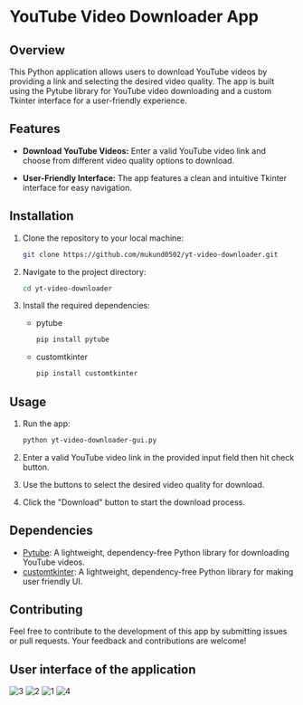 # YouTube Video Downloader App

## Overview

This Python application allows users to download YouTube videos by providing a link and selecting the desired video quality. The app is built using the Pytube library for YouTube video downloading and a custom Tkinter interface for a user-friendly experience.

## Features

- **Download YouTube Videos:** Enter a valid YouTube video link and choose from different video quality options to download.
  
- **User-Friendly Interface:** The app features a clean and intuitive Tkinter interface for easy navigation.

## Installation

1. Clone the repository to your local machine:

    ```bash
    git clone https://github.com/mukund0502/yt-video-downloader.git
    ```

2. Navigate to the project directory:

    ```bash
    cd yt-video-downloader
    ```

3. Install the required dependencies:
    * pytube
      ```bash
      pip install pytube
      ```
    * customtkinter
      ```bash
      pip install customtkinter
      ```


## Usage

1. Run the app:

    ```bash
    python yt-video-downloader-gui.py
    ```

2. Enter a valid YouTube video link in the provided input field then hit check button.

3. Use the buttons to select the desired video quality for download.

4. Click the "Download" button to start the download process.

## Dependencies

- [Pytube](https://github.com/nficano/pytube): A lightweight, dependency-free Python library for downloading YouTube videos.
- [customtkinter](https://github.com/TomSchimansky/CustomTkinter): A lightweight, dependency-free Python library for making user friendly UI.

## Contributing

Feel free to contribute to the development of this app by submitting issues or pull requests. Your feedback and contributions are welcome!

## User interface of the application

![3](https://github.com/mukund0502/yt-video-downloader/assets/84224791/483870f9-7520-4964-bb66-08e524dc9406)
![2](https://github.com/mukund0502/yt-video-downloader/assets/84224791/dd3d54a0-81d1-4716-b479-ca58ceca0d48)
![1](https://github.com/mukund0502/yt-video-downloader/assets/84224791/10e17b8e-e1bd-4d30-8008-cd61d23d6858)
![4](https://github.com/mukund0502/yt-video-downloader/assets/84224791/a1727a53-09a1-40a4-b10d-6fa7838932bc)
